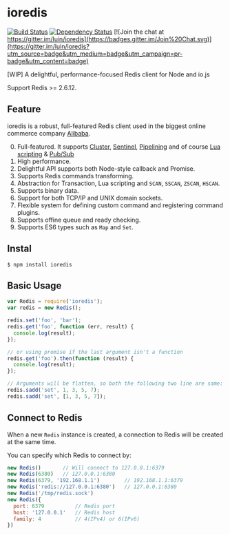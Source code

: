 ioredis
========

[![Build Status](https://travis-ci.org/luin/ioredis.png?branch=master)](https://travis-ci.org/luin/ioredis)
[![Dependency Status](https://david-dm.org/luin/ioredis.svg)](https://david-dm.org/luin/ioredis)
[![Join the chat at https://gitter.im/luin/ioredis](https://badges.gitter.im/Join%20Chat.svg)](https://gitter.im/luin/ioredis?utm_source=badge&utm_medium=badge&utm_campaign=pr-badge&utm_content=badge)

[WIP] A delightful, performance-focused Redis client for Node and io.js

Support Redis >= 2.6.12.

Feature
------
ioredis is a robust, full-featured Redis client
used in the biggest online commerce company [Alibaba](http://www.alibaba.com/).

0. Full-featured. It supports [Cluster](http://redis.io/topics/cluster-tutorial), [Sentinel](redis.io/topics/sentinel), [Pipelining](http://redis.io/topics/pipelining) and of course [Lua scripting](http://redis.io/commands/eval) & [Pub/Sub](http://redis.io/topics/pubsub)
0. High performance.
0. Delightful API supports both Node-style callback and Promise.
0. Supports Redis commands transforming.
0. Abstraction for Transaction, Lua scripting and `SCAN`, `SSCAN`, `ZSCAN`, `HSCAN`.
0. Supports binary data.
0. Support for both TCP/IP and UNIX domain sockets.
0. Flexible system for defining custom command and registering command plugins.
0. Supports offine queue and ready checking.
0. Supports ES6 types such as `Map` and `Set`.

Instal
------

```shell
$ npm install ioredis
```

Basic Usage
------

```javascript
var Redis = require('ioredis');
var redis = new Redis();

redis.set('foo', 'bar');
redis.get('foo', function (err, result) {
  console.log(result);
});

// or using promise if the last argument isn't a function
redis.get('foo').then(function (result) {
  console.log(result);
});

// Arguments will be flatten, so both the following two line are same:
redis.sadd('set', 1, 3, 5, 7);
redis.sadd('set', [1, 3, 5, 7]);
```

Connect to Redis
----------------
When a new `Redis` instance is created,
a connection to Redis will be created at the same time.

You can specify which Redis to connect by:

```javascript
new Redis()       // Will connect to 127.0.0.1:6379
new Redis(6380)   // 127.0.0.1:6380
new Redis(6379, '192.168.1.1')        // 192.168.1.1:6379
new Redis('redis://127.0.0.1:6380')   // 127.0.0.1:6380
new Redis('/tmp/redis.sock')
new Redis({
  port: 6379          // Redis port
  host: '127.0.0.1'   // Redis host
  family: 4           // 4(IPv4) or 6(IPv6)
})
```
